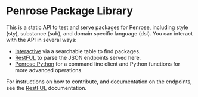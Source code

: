 # Penrose Package Library

This is a static API to test and serve packages for Penrose, including style (sty), substance (sub),
and domain specific language (dsl). You can interact with the API in several ways:

 - [Interactive](https://penrose-lib.github.io/) via a searchable table to find packages.
 - [RestFUL](https://penrose-lib.github.io/docs/) to parse the JSON endpoints served here.
 - [Penrose Python](https://www.github.com/penrose/penrose-python) for a command line client and Python functions for more advanced operations.

For instructions on how to contribute, and documentation on the endpoints, see
the [RestFUL](https://penrose-lib.github.io/docs/) documentation.

